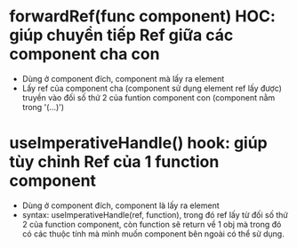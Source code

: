 # forwardRef(func component) HOC: giúp chuyển tiếp Ref giữa các component cha con
   - Dùng ở component đích, component mà lấy ra element
   - Lấy ref của component cha (component sử dụng element ref lấy được) truyền vào đối số thứ 2 của funtion component con (component nằm trong '(...)')


# useImperativeHandle() hook: giúp tùy chỉnh Ref của 1 function component
   - Dùng ở component đích, component là lấy ra element
   - syntax: useImperativeHandle(ref, function), trong đó ref lấy từ đối số thứ 2 của function component, còn function sẽ return về 1 obj mà trong đó có các thuộc tính mà mình muốn component bên ngoài có thể sử dụng.

